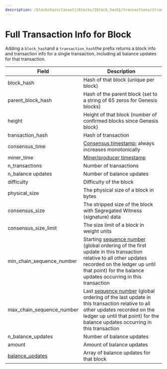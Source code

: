 ```yaml
---
description: /blockchain/{asset}/blocks/{block_hash}/transactions/{transaction_hash}
---
```


# Full Transaction Info for Block

Adding a `block_hash`and a `transaction_hash`the prefix returns a block info and transaction info for a single transaction, including all  balance updates for that transaction.&#x20;

| Field                                        | Description                                                                                                                                                                                                                                                                                                                                         |
| -------------------------------------------- | --------------------------------------------------------------------------------------------------------------------------------------------------------------------------------------------------------------------------------------------------------------------------------------------------------------------------------------------------- |
| block\_hash                                  | Hash of that block (unique per block)                                                                                                                                                                                                                                                                                                               |
| parent\_block\_hash                          | Hash of the parent block (set to a string of 65 zeros for Genesis blocks)                                                                                                                                                                                                                                                                           |
| height                                       | Height of that block (number of confirmed blocks since Genesis block)                                                                                                                                                                                                                                                                               |
| transaction\_hash                            | Hash of transaction                                                                                                                                                                                                                                                                                                                                 |
| consensus\_time                              | [Consensus timestamp](../../atlas-overview.md#consensus-timestamp); always increases monotonically                                                                                                                                                                                                                                                  |
| miner\_time                                  | [Miner/producer timestamp](../../atlas-overview.md#miner-timestamps)                                                                                                                                                                                                                                                                                |
| n\_transactions                              | Number of transactions                                                                                                                                                                                                                                                                                                                              |
| n\_balance updates                           | Number of balance updates                                                                                                                                                                                                                                                                                                                           |
| difficulty                                   | Difficulty of the block                                                                                                                                                                                                                                                                                                                             |
| physical\_size                               | The physical size of a block in bytes                                                                                                                                                                                                                                                                                                               |
| consensus\_size                              | The stripped size of the block with Segregated Witness (signature) data                                                                                                                                                                                                                                                                             |
| consensus\_size\_limit                       | The size limit of a block in weight units                                                                                                                                                                                                                                                                                                           |
| min\_chain\_sequence\_number                 | Starting [sequence number](https://app.gitbook.com/@knowledge-coinmetrics/s/test-documents/\~/drafts/-MVObHsqKxAoYlUFDMjZ/atlas-overview#chain-sequencing) (global ordering of the first update in this transaction relative to all other updates recorded on the ledger up until that point) for the balance updates occurring in this transaction |
| max\_chain\_sequence\_number                 | Last [sequence number](https://app.gitbook.com/@knowledge-coinmetrics/s/test-documents/\~/drafts/-MVObHsqKxAoYlUFDMjZ/atlas-overview#chain-sequencing) (global ordering of the last update in this transaction relative to all other updates recorded on the ledger up until that point) for the balance updates occurring in this transaction      |
| n\_balance\_updates                          | Number of balance updates                                                                                                                                                                                                                                                                                                                           |
| amount                                       | Amount of balance updates                                                                                                                                                                                                                                                                                                                           |
| [balance\_updates](../../balance-updates.md) | Array of balance updates for that block                                                                                                                                                                                                                                                                                                             |
